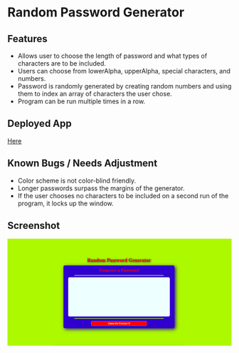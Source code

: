 # Random Password Generator

## Features

- Allows user to choose the length of password and what types of characters are to be included.
- Users can choose from lowerAlpha, upperAlpha, special characters, and numbers.
- Password is randomly generated by creating random numbers and using them to index an array of characters the user chose.
- Program can be run multiple times in a row.

## Deployed App

[Here](https://garrettmroberts.github.io/vcb-h3/)

## Known Bugs / Needs Adjustment

- Color scheme is not color-blind friendly.
- Longer passwords surpass the margins of the generator.
- If the user chooses no characters to be included on a second run of the program, it locks up the window.

## Screenshot

![screenshot of deployed app](assets/images/screenshot.png)
